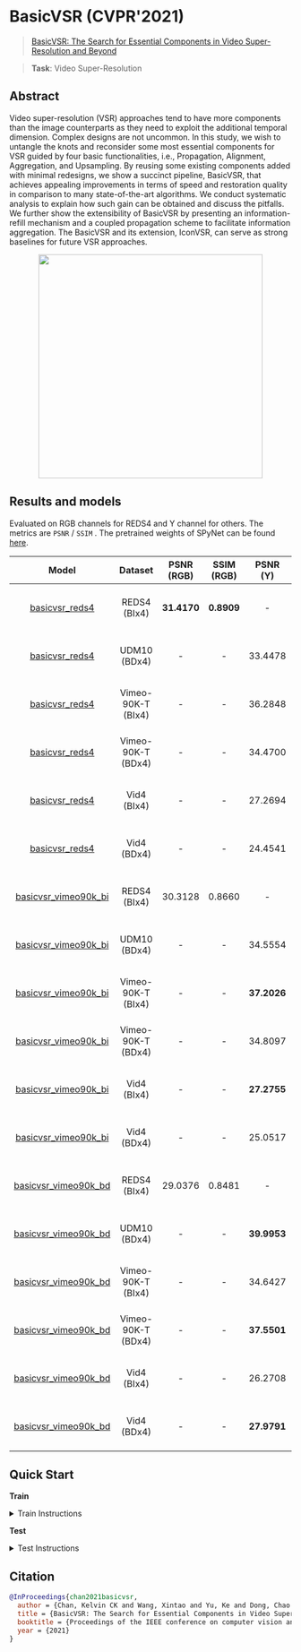# BasicVSR (CVPR'2021)

> [BasicVSR: The Search for Essential Components in Video Super-Resolution and Beyond](https://arxiv.org/abs/2012.02181)

> **Task**: Video Super-Resolution

<!-- [ALGORITHM] -->

## Abstract

<!-- [ABSTRACT] -->

Video super-resolution (VSR) approaches tend to have more components than the image counterparts as they need to exploit the additional temporal dimension. Complex designs are not uncommon. In this study, we wish to untangle the knots and reconsider some most essential components for VSR guided by four basic functionalities, i.e., Propagation, Alignment, Aggregation, and Upsampling. By reusing some existing components added with minimal redesigns, we show a succinct pipeline, BasicVSR, that achieves appealing improvements in terms of speed and restoration quality in comparison to many state-of-the-art algorithms. We conduct systematic analysis to explain how such gain can be obtained and discuss the pitfalls. We further show the extensibility of BasicVSR by presenting an information-refill mechanism and a coupled propagation scheme to facilitate information aggregation. The BasicVSR and its extension, IconVSR, can serve as strong baselines for future VSR approaches.

<!-- [IMAGE] -->

<div align=center >
 <img src="https://user-images.githubusercontent.com/7676947/144011085-fdded077-24de-468b-826e-5f82716219a5.png" width="400"/>
</div >

## Results and models

Evaluated on RGB channels for REDS4 and Y channel for others. The metrics are `PSNR` / `SSIM` .
The pretrained weights of SPyNet can be found [here](https://download.openmmlab.com/mmediting/restorers/basicvsr/spynet_20210409-c6c1bd09.pth).

|                         Model                          |      Dataset       | PSNR (RGB)  | SSIM (RGB) |  PSNR (Y)   |  SSIM (Y)  |    Training Resources    |                            Download                            |
| :----------------------------------------------------: | :----------------: | :---------: | :--------: | :---------: | :--------: | :----------------------: | :------------------------------------------------------------: |
|       [basicvsr_reds4](./basicvsr_2xb4_reds4.py)       |    REDS4 (BIx4)    | **31.4170** | **0.8909** |      -      |     -      | 2 (Tesla V100-PCIE-32GB) | [model](https://download.openmmlab.com/mmediting/restorers/basicvsr/basicvsr_reds4_20120409-0e599677.pth) \| [log](https://download.openmmlab.com/mmediting/restorers/basicvsr/basicvsr_reds4_20210409_092646.log.json) |
|       [basicvsr_reds4](./basicvsr_2xb4_reds4.py)       |    UDM10 (BDx4)    |      -      |     -      |   33.4478   |   0.9306   | 2 (Tesla V100-PCIE-32GB) | [model](https://download.openmmlab.com/mmediting/restorers/basicvsr/basicvsr_reds4_20120409-0e599677.pth) \| [log](https://download.openmmlab.com/mmediting/restorers/basicvsr/basicvsr_reds4_20210409_092646.log.json) |
|       [basicvsr_reds4](./basicvsr_2xb4_reds4.py)       | Vimeo-90K-T (BIx4) |      -      |     -      |   36.2848   |   0.9395   | 2 (Tesla V100-PCIE-32GB) | [model](https://download.openmmlab.com/mmediting/restorers/basicvsr/basicvsr_reds4_20120409-0e599677.pth) \| [log](https://download.openmmlab.com/mmediting/restorers/basicvsr/basicvsr_reds4_20210409_092646.log.json) |
|       [basicvsr_reds4](./basicvsr_2xb4_reds4.py)       | Vimeo-90K-T (BDx4) |      -      |     -      |   34.4700   |   0.9286   | 2 (Tesla V100-PCIE-32GB) | [model](https://download.openmmlab.com/mmediting/restorers/basicvsr/basicvsr_reds4_20120409-0e599677.pth) \| [log](https://download.openmmlab.com/mmediting/restorers/basicvsr/basicvsr_reds4_20210409_092646.log.json) |
|       [basicvsr_reds4](./basicvsr_2xb4_reds4.py)       |    Vid4 (BIx4)     |      -      |     -      |   27.2694   |   0.8318   | 2 (Tesla V100-PCIE-32GB) | [model](https://download.openmmlab.com/mmediting/restorers/basicvsr/basicvsr_reds4_20120409-0e599677.pth) \| [log](https://download.openmmlab.com/mmediting/restorers/basicvsr/basicvsr_reds4_20210409_092646.log.json) |
|       [basicvsr_reds4](./basicvsr_2xb4_reds4.py)       |    Vid4 (BDx4)     |      -      |     -      |   24.4541   |   0.7455   | 2 (Tesla V100-PCIE-32GB) | [model](https://download.openmmlab.com/mmediting/restorers/basicvsr/basicvsr_reds4_20120409-0e599677.pth) \| [log](https://download.openmmlab.com/mmediting/restorers/basicvsr/basicvsr_reds4_20210409_092646.log.json) |
| [basicvsr_vimeo90k_bi](./basicvsr_2xb4_vimeo90k-bi.py) |    REDS4 (BIx4)    |   30.3128   |   0.8660   |      -      |     -      | 2 (Tesla V100-PCIE-32GB) | [model](https://download.openmmlab.com/mmediting/restorers/basicvsr/basicvsr_vimeo90k_bi_20210409-d2d8f760.pth) \| [log](https://download.openmmlab.com/mmediting/restorers/basicvsr/basicvsr_vimeo90k_bi_20210409_132702.log.json) |
| [basicvsr_vimeo90k_bi](./basicvsr_2xb4_vimeo90k-bi.py) |    UDM10 (BDx4)    |      -      |     -      |   34.5554   | **0.9451** | 2 (Tesla V100-PCIE-32GB) | [model](https://download.openmmlab.com/mmediting/restorers/basicvsr/basicvsr_vimeo90k_bi_20210409-d2d8f760.pth) \| [log](https://download.openmmlab.com/mmediting/restorers/basicvsr/) |
| [basicvsr_vimeo90k_bi](./basicvsr_2xb4_vimeo90k-bi.py) | Vimeo-90K-T (BIx4) |      -      |     -      | **37.2026** |   0.9434   | 2 (Tesla V100-PCIE-32GB) | [model](https://download.openmmlab.com/mmediting/restorers/basicvsr/basicvsr_vimeo90k_bi_20210409-d2d8f760.pth) \| [log](https://download.openmmlab.com/mmediting/restorers/basicvsr/) |
| [basicvsr_vimeo90k_bi](./basicvsr_2xb4_vimeo90k-bi.py) | Vimeo-90K-T (BDx4) |      -      |     -      |   34.8097   |   0.9316   | 2 (Tesla V100-PCIE-32GB) | [model](https://download.openmmlab.com/mmediting/restorers/basicvsr/basicvsr_vimeo90k_bi_20210409-d2d8f760.pth) \| [log](https://download.openmmlab.com/mmediting/restorers/basicvsr/) |
| [basicvsr_vimeo90k_bi](./basicvsr_2xb4_vimeo90k-bi.py) |    Vid4 (BIx4)     |      -      |     -      | **27.2755** | **0.8248** | 2 (Tesla V100-PCIE-32GB) | [model](https://download.openmmlab.com/mmediting/restorers/basicvsr/basicvsr_vimeo90k_bi_20210409-d2d8f760.pth) \| [log](https://download.openmmlab.com/mmediting/restorers/basicvsr/) |
| [basicvsr_vimeo90k_bi](./basicvsr_2xb4_vimeo90k-bi.py) |    Vid4 (BDx4)     |      -      |     -      |   25.0517   |   0.7636   | 2 (Tesla V100-PCIE-32GB) | [model](https://download.openmmlab.com/mmediting/restorers/basicvsr/basicvsr_vimeo90k_bi_20210409-d2d8f760.pth) \| [log](https://download.openmmlab.com/mmediting/restorers/basicvsr/) |
| [basicvsr_vimeo90k_bd](./basicvsr_2xb4_vimeo90k-bd.py) |    REDS4 (BIx4)    |   29.0376   |   0.8481   |      -      |     -      | 2 (Tesla V100-PCIE-32GB) | [model](https://download.openmmlab.com/mmediting/restorers/basicvsr/basicvsr_vimeo90k_bd_20210409-0154dd64.pth) \| [log](https://download.openmmlab.com/mmediting/restorers/basicvsr/basicvsr_vimeo90k_bd_20210409_132740.log.json) |
| [basicvsr_vimeo90k_bd](./basicvsr_2xb4_vimeo90k-bd.py) |    UDM10 (BDx4)    |      -      |     -      | **39.9953** | **0.9695** | 2 (Tesla V100-PCIE-32GB) | [model](https://download.openmmlab.com/mmediting/restorers/basicvsr/basicvsr_vimeo90k_bd_20210409-0154dd64.pth) \| [log](https://download.openmmlab.com/mmediting/restorers/basicvsr/basicvsr_vimeo90k_bd_20210409_132740.log.json) |
| [basicvsr_vimeo90k_bd](./basicvsr_2xb4_vimeo90k-bd.py) | Vimeo-90K-T (BIx4) |      -      |     -      |   34.6427   |   0.9335   | 2 (Tesla V100-PCIE-32GB) | [model](https://download.openmmlab.com/mmediting/restorers/basicvsr/basicvsr_vimeo90k_bd_20210409-0154dd64.pth) \| [log](https://download.openmmlab.com/mmediting/restorers/basicvsr/basicvsr_vimeo90k_bd_20210409_132740.log.json) |
| [basicvsr_vimeo90k_bd](./basicvsr_2xb4_vimeo90k-bd.py) | Vimeo-90K-T (BDx4) |      -      |     -      | **37.5501** | **0.9499** | 2 (Tesla V100-PCIE-32GB) | [model](https://download.openmmlab.com/mmediting/restorers/basicvsr/basicvsr_vimeo90k_bd_20210409-0154dd64.pth) \| [log](https://download.openmmlab.com/mmediting/restorers/basicvsr/basicvsr_vimeo90k_bd_20210409_132740.log.json) |
| [basicvsr_vimeo90k_bd](./basicvsr_2xb4_vimeo90k-bd.py) |    Vid4 (BIx4)     |      -      |     -      |   26.2708   |   0.8022   | 2 (Tesla V100-PCIE-32GB) | [model](https://download.openmmlab.com/mmediting/restorers/basicvsr/basicvsr_vimeo90k_bd_20210409-0154dd64.pth) \| [log](https://download.openmmlab.com/mmediting/restorers/basicvsr/basicvsr_vimeo90k_bd_20210409_132740.log.json) |
| [basicvsr_vimeo90k_bd](./basicvsr_2xb4_vimeo90k-bd.py) |    Vid4 (BDx4)     |      -      |     -      | **27.9791** | **0.8556** | 2 (Tesla V100-PCIE-32GB) | [model](https://download.openmmlab.com/mmediting/restorers/basicvsr/basicvsr_vimeo90k_bd_20210409-0154dd64.pth) \| [log](https://download.openmmlab.com/mmediting/restorers/basicvsr/basicvsr_vimeo90k_bd_20210409_132740.log.json) |

## Quick Start

**Train**

<details>
<summary>Train Instructions</summary>

You can use the following commands to train a model with cpu or single/multiple GPUs.

```shell
# cpu train
CUDA_VISIBLE_DEVICES=-1 python tools/train.py configs/basicvsr/basicvsr_2xb4_reds4.py

# single-gpu train
python tools/train.py configs/basicvsr/basicvsr_2xb4_reds4.py

# multi-gpu train
./tools/dist_train.sh configs/basicvsr/basicvsr_2xb4_reds4.py 8
```

For more details, you can refer to **Train a model** part in [train_test.md](/docs/en/user_guides/train_test.md#Train-a-model-in-MMEditing).

</details>

**Test**

<details>
<summary>Test Instructions</summary>

You can use the following commands to test a model with cpu or single/multiple GPUs.

```shell
# cpu test
CUDA_VISIBLE_DEVICES=-1 python tools/test.py configs/basicvsr/basicvsr_2xb4_reds4.py https://download.openmmlab.com/mmediting/restorers/basicvsr/basicvsr_reds4_20120409-0e599677.pth

# single-gpu test
python tools/test.py configs/basicvsr/basicvsr_2xb4_reds4.py https://download.openmmlab.com/mmediting/restorers/basicvsr/basicvsr_reds4_20120409-0e599677.pth

# multi-gpu test
./tools/dist_test.sh configs/basicvsr/basicvsr_2xb4_reds4.py https://download.openmmlab.com/mmediting/restorers/basicvsr/basicvsr_reds4_20120409-0e599677.pth 8
```

For more details, you can refer to **Test a pre-trained model** part in [train_test.md](/docs/en/user_guides/train_test.md#Test-a-pre-trained-model-in-MMEditing).

</details>

## Citation

```bibtex
@InProceedings{chan2021basicvsr,
  author = {Chan, Kelvin CK and Wang, Xintao and Yu, Ke and Dong, Chao and Loy, Chen Change},
  title = {BasicVSR: The Search for Essential Components in Video Super-Resolution and Beyond},
  booktitle = {Proceedings of the IEEE conference on computer vision and pattern recognition},
  year = {2021}
}
```

